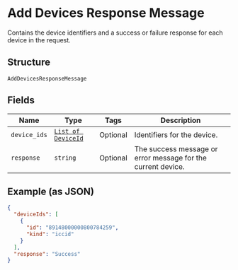 
# Add Devices Response Message

Contains the device identifiers and a success or failure response for each device in the request.

## Structure

`AddDevicesResponseMessage`

## Fields

| Name | Type | Tags | Description |
|  --- | --- | --- | --- |
| `device_ids` | [`List of DeviceId`](../../doc/models/device-id.md) | Optional | Identifiers for the device. |
| `response` | `string` | Optional | The success message or error message for the current device. |

## Example (as JSON)

```json
{
  "deviceIds": [
    {
      "id": "89148000000800784259",
      "kind": "iccid"
    }
  ],
  "response": "Success"
}
```

